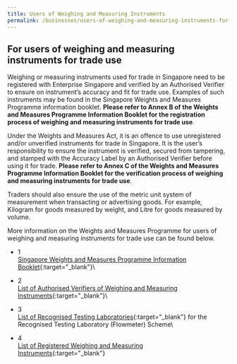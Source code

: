 ```yaml
---
title: Users of Weighing and Measuring Instruments
permalink: /businesses/users-of-weighing-and-measuring-instruments-for-trade-use
---
```

## For users of weighing and measuring instruments for trade use

Weighing or measuring instruments used for trade in Singapore need to be registered with Enterprise Singapore and verified by an Authorised Verifier to ensure on instrument’s accuracy and fit for trade use. Examples of such instruments may be found in the Singapore Weights and Measures Programme information booklet. **Please refer to Annex B of the Weights and Measures Programme Information Booklet for the registration process of weighing and measuring instruments for trade use**.

Under the Weights and Measures Act, it is an offence to use unregistered and/or unverified instruments for trade in Singapore. It is the user’s responsibility to ensure the instrument is verified, secured from tampering, and stamped with the Accuracy Label by an Authorised Verifier before using it for trade. **Please refer to Annex C of the Weights and Measures Programme Information Booklet for the verification process of weighing and measuring instruments for trade use**.

Traders should also ensure the use of the metric unit system of measurement when transacting or advertising goods. For example, Kilogram for goods measured by weight, and Litre for goods measured by volume.

More information on the Weights and Measures Programme for users of weighing and measuring instruments for trade use can be found below.

- 1 <br>
[Singapore Weights and Measures Programme Information Booklet](/files/businesses/wmo_info_booklet.pdf){:target="_blank"}\

- 2 <br>
[List of Authorised Verifiers of Weighing and Measuring Instruments](/files/businesses/authorised-verifiers-list.pdf){:target="_blank"}\

- 3 <br>
[List of Recognised Testing Laboratories](/files/businesses/list_of_rtl.pdf){:target="_blank"} for the Recognised Testing Laboratory (Flowmeter) Scheme\

- 4 <br>
[List of Registered Weighing and Measuring Instruments](https://cpsa.enterprisesg.gov.sg/totalagility/forms/custom/publicsite/login.html){:target="_blank"}
